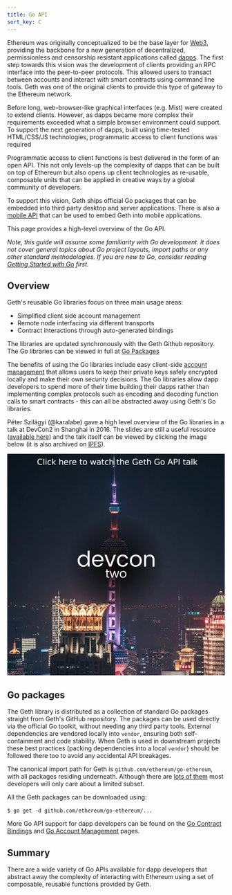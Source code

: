 ```yaml
---
title: Go API
sort_key: C
---
```


Ethereum was originally conceptualized to be the base layer for [Web3][web3-link], providing 
the backbone for a new generation of decentralized, permissionless and censorship resistant 
applications called [dapps][dapp-link]. The first step towards this vision was the development 
of clients providing an RPC interface into the peer-to-peer protocols. This allowed users to 
transact between accounts and interact with smart contracts using command line tools. 
Geth was one of the original clients to provide this type of gateway to the Ethereum network.

Before long, web-browser-like graphical interfaces (e.g. Mist) were created to extend clients.
However, as dapps became more complex their requirements exceeded what a simple browser environment
could support. To support the next generation of dapps, built using time-tested HTML/CSS/JS 
technologies, programmatic access to client functions was required

Programmatic access to client functions is best delivered in the form of an open API. 
This not only levels-up the complexity of dapps that can be built on top of 
Ethereum but also opens up client technologies as re-usable, composable units that can be 
applied in creative ways by a global community of developers.

To support this vision, Geth ships official Go packages that can be embedded into third party 
desktop and server applications. There is also a [mobile API](/docs/dapp/mobile) that can be 
used to embed Geth into mobile applications.

This page provides a high-level overview of the Go API.

*Note, this guide will assume some familiarity with Go development. It does not cover general topics 
about Go project layouts, import paths or any other standard methodologies. If you are new to Go, 
consider reading [Getting Started with Go][go-guide] first.*

## Overview

Geth's reusable Go libraries focus on three main usage areas:

- Simplified client side account management
- Remote node interfacing via different transports
- Contract interactions through auto-generated bindings

The libraries are updated synchronously with the Geth Github repository. 
The Go libraries can be viewed in full at [Go Packages][go-pkg-link]

The benefits of using the Go libraries include easy client-side [account management](/docs/dapp/native-accounts)
that allows users to keep their private keys safely encrypted locally and make their own
security decisions. The Go libraries allow dapp developers to spend more of their time
building their dapps rather than implementing complex protocols such as encoding and
decoding function calls to smart contracts - this can all be abstracted away using
Geth's Go libraries.

Péter Szilágyi (@karalabe) gave a high level overview of the Go libraries in 
a talk at DevCon2 in Shanghai in 2016. The slides are still a useful resource
([available here][peter-slides]) and the talk itself can be viewed by clicking
the image below (it is also archived on [IPFS][ipfs-link]).

[![Peter's Devcon2 talk](/static/images/devcon2_labelled.webp)](https://www.youtube.com/watch?v=R0Ia1U9Gxjg)

## Go packages

The Geth library is distributed as a collection of standard Go packages straight from Geth's GitHub
repository. The packages can be used directly via the official Go toolkit, without needing any 
third party tools. External dependencies are vendored locally into `vendor`, ensuring both 
self-containment and code stability. When Geth is used in downstream projects these best
practices (packing dependencies into a local `vendor`) should be followed there too to 
avoid any accidental API breakages.

The canonical import path for Geth is `github.com/ethereum/go-ethereum`, with all packages residing
underneath. Although there are [lots of them][go-ethereum-dir] most developers will only care about 
a limited subset.

All the Geth packages can be downloaded using:

```
$ go get -d github.com/ethereum/go-ethereum/...
```

More Go API support for dapp developers can be found on the [Go Contract Bindings](/docs/dapp/native-bindings)
and [Go Account Management](/docs/dapp/native-accounts) pages.

## Summary

There are a wide variety of Go APIs available for dapp developers that abstract away the complexity of interacting with Ethereum
using a set of composable, reusable functions provided by Geth.

[go-guide]: https://github.com/golang/go/wiki#getting-started-with-go
[peter-slides]: https://ethereum.karalabe.com/talks/2016-devcon.html
[go-ethereum-dir]: https://pkg.go.dev/github.com/ethereum/go-ethereum/#section-directories
[go-pkg-link]: https://pkg.go.dev/github.com/ethereum/go-ethereum#section-directories
[ipfs-link]: https://ipfs.io/ipfs/QmQRuKPKWWJAamrMqAp9rytX6Q4NvcXUKkhvu3kuREKqXR
[dapp-link]: https://ethereum.org/en/glossary/#dapp
[web3-link]: https://ethereum.org/en/web3/